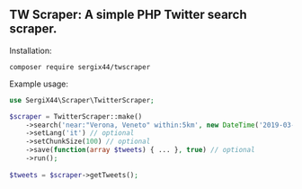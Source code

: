 ## TW Scraper: A simple PHP Twitter search scraper.

Installation:
```
composer require sergix44/twscraper
```

Example usage:
```php
use SergiX44\Scraper\TwitterScraper;

$scraper = TwitterScraper::make()
	->search('near:"Verona, Veneto" within:5km', new DateTime('2019-03-01'), new DateTime())
	->setLang('it') // optional
	->setChunkSize(100) // optional
	->save(function(array $tweets) { ... }, true) // optional
	->run();
	
$tweets = $scraper->getTweets();
```
